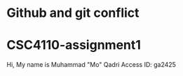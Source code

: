 # Github and git conflict
# CSC4110-assignment1
Hi, My name is Muhammad "Mo" Qadri
Access ID: ga2425

